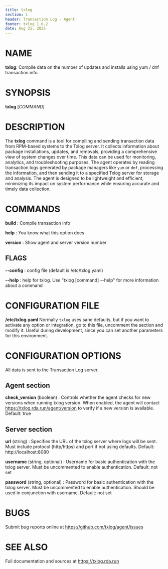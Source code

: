```yaml
---
title: txlog
section: 1
header: Transaction Log - Agent
footer: txlog 1.6.2
date: Aug 21, 2025
---
```


# NAME

**txlog**: Compile data on the number of updates and installs using
yum / dnf transaction info.

# SYNOPSIS

**txlog** [*COMMAND*]

# DESCRIPTION

The **txlog** command is a tool for compiling and sending transaction data from
RPM-based systems to the Txlog server. It collects information about package
installations, updates, and removals, providing a comprehensive view of system
changes over time. This data can be used for monitoring, analytics, and
troubleshooting purposes. The agent operates by reading transaction logs
generated by package managers like `yum` or `dnf`, processing the information,
and then sending it to a specified Txlog server for storage and analysis. The
agent is designed to be lightweight and efficient, minimizing its impact on
system performance while ensuring accurate and timely data collection.

# COMMANDS

**build**
: Compile transaction info

**help**
: You know what this option does

**version**
: Show agent and server version number

## FLAGS

**--config**
: config file (default is /etc/txlog.yaml)

**--help**
: help for txlog. Use "txlog [command] --help" for more information about a command

# CONFIGURATION FILE

**/etc/txlog.yaml**
Normally `txlog` uses sane defaults, but if you want to activate any option or
integration, go to this file, uncomment the section and modify it. Useful during
development, since you can set another parameters for this environment.

# CONFIGURATION OPTIONS

All data is sent to the Transaction Log server.

## Agent section

**check_version** (boolean)
: Controls whether the agent checks for new versions when running txlog version.
When enabled, the agent will contact https://txlog.rda.run/agent/version to
verify if a new version is available. Default: true

## Server section

**url** (string)
: Specifies the URL of the txlog server where logs will be sent. Must include
protocol (http/https) and port if not using defaults. Default: http://localhost:8080

**username** (string, optional)
: Username for basic authentication with the txlog server. Must be uncommented to
enable authentication. Default: not set

**password** (string, optional)
: Password for basic authentication with the txlog server. Must be uncommented to
enable authentication. Should be used in conjunction with username. Default: not set

# BUGS

Submit bug reports online at
<https://github.com/txlog/agent/issues>

# SEE ALSO

Full documentation and sources at
<https://txlog.rda.run>
